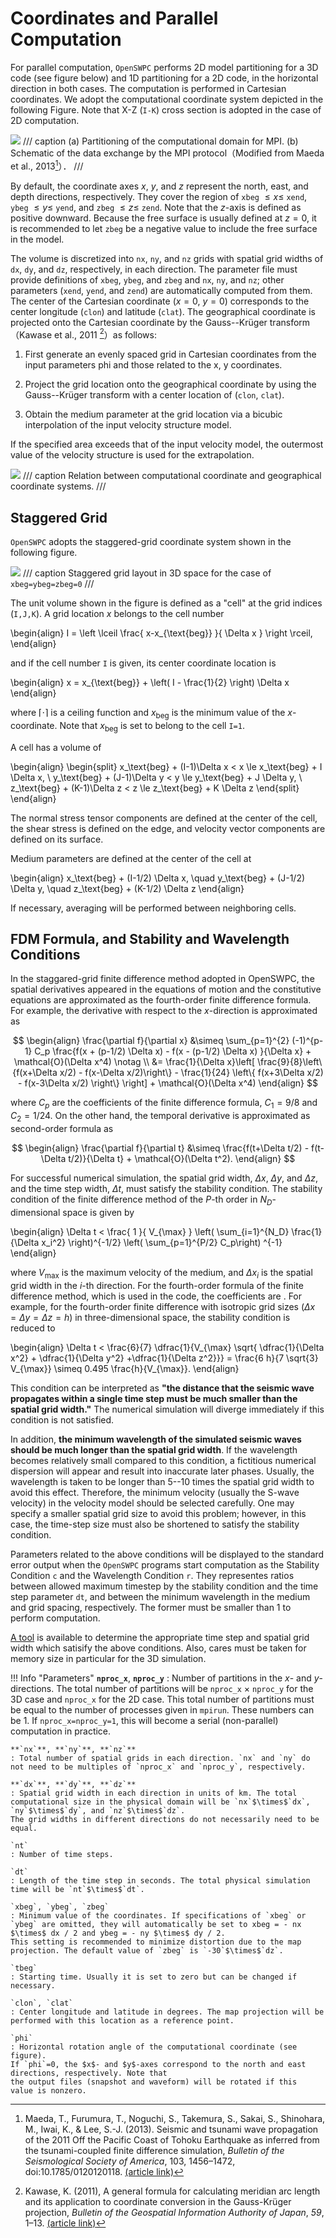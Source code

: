 # Coordinates and Parallel Computation

For parallel computation, `OpenSWPC` performs 2D model partitioning for
a 3D code (see figure below) and 1D partitioning for a 2D code, in the
horizontal direction in both cases. The computation is performed in
Cartesian coordinates. We adopt the computational coordinate system
depicted in the following Figure. Note that X-Z (`I-K`) cross section is adopted in the case of 2D computation.


![](../fig/parallel_partition.png)
/// caption
(a) Partitioning of the computational domain for MPI. (b) Schematic of the data exchange by the MPI protocol（Modified from Maeda et al., 2013[^Maeda2013]）．
///

[^Maeda2013]: Maeda, T., Furumura, T., Noguchi, S., Takemura, S., Sakai, S., Shinohara, M., Iwai, K., & Lee, S.-J. (2013). Seismic and tsunami wave propagation of the 2011 Off the Pacific Coast of Tohoku Earthquake as inferred from the tsunami-coupled finite difference simulation, _Bulletin of the Seismological Society of America_, 103, 1456–1472, doi:10.1785/0120120118. [(article link)](https://doi.org/10.1785/0120120118)

By default, the coordinate axes $x$, $y$, and $z$ represent the north, east, and depth directions, respectively.
They cover the region of `xbeg` $\le x \le$ `xend`, `ybeg` $\le y \le$ `yend`, and `zbeg` $\le z \le$ `zend`. Note that the $z$-axis is defined as positive downward. Because the free surface is usually defined at $z=0$, it is recommended to let `zbeg` be a negative value to include the free surface in the model.


The volume is discretized into `nx`, `ny`, and `nz` grids with spatial grid widths of `dx`, `dy`, and `dz`, respectively, in each direction. 
The parameter file must provide definitions of `xbeg`, `ybeg`, and `zbeg` and `nx`, `ny`, and `nz`; other parameters (`xend`, `yend`, and `zend`) are automatically computed from them. 
The center of the Cartesian coordinate ($x = 0$, $y = 0$) corresponds to the center longitude (`clon`) and latitude (`clat`). The geographical coordinate is projected onto the Cartesian coordinate by the Gauss--Krüger transform （Kawase et al., 2011 [^Kawase2011]）as follows:

1.  First generate an evenly spaced grid in Cartesian coordinates from
    the input parameters phi and those related to the x, y coordinates.

2.  Project the grid location onto the geographical coordinate by using
    the Gauss--Krüger transform with a center location of (`clon`,
    `clat`).

3.  Obtain the medium parameter at the grid location via a bicubic
    interpolation of the input velocity structure model.

If the specified area exceeds that of the input velocity model, the
outermost value of the velocity structure is used for the extrapolation.

![](../fig/fdm_coordinate.png)
/// caption
Relation between computational coordinate and geographical coordinate systems.
///

[^Kawase2011]: Kawase, K. (2011), A general formula for calculating meridian arc length and its application to coordinate conversion in the Gauss-Krüger projection, _Bulletin of the Geospatial Information Authority of Japan_, _59_, 1–13. [(article link)](http://www.gsi.go.jp/common/000062452.pdf)



## Staggered Grid

`OpenSWPC` adopts the staggered-grid coordinate system shown in the following figure. 

![](../fig/voxel_staggered.png)
/// caption
Staggered grid layout in 3D space for the case of `xbeg=ybeg=zbeg=0`
/// 

The unit volume shown in the figure is defined as a "cell" at the grid indices (`I,J,K`). A grid location $x$
belongs to the cell number

\begin{align}
I = \left \lceil \frac{ x-x_{\text{beg}} }{ \Delta  x } \right \rceil, 
\end{align}

and if the cell number `I` is given, its center coordinate location is

\begin{align}
x = x_{\text{beg}} + \left( I - \frac{1}{2} \right) \Delta x
\end{align}

where $\lceil \cdot \rceil$ is a ceiling function and $x_{\text{beg}}$
is the minimum value of the $x$-coordinate. Note that $x_{\text{beg}}$
is set to belong to the cell `I=1`.

 
A cell has a volume of

\begin{align}
\begin{split}
x_\text{beg} + (I-1)\Delta x < x \le x_\text{beg} +  I \Delta x, 
\\
y_\text{beg} + (J-1)\Delta y < y \le y_\text{beg} + J \Delta y, 
\\
z_\text{beg} + (K-1)\Delta z < z \le z_\text{beg} + K \Delta z 
\end{split}
\end{align}

The normal stress tensor components are defined at the center of the cell, the shear stress is defined on the edge, and velocity vector components are defined on its surface. 

Medium parameters are defined at the
center of the cell at

\begin{align}
x_\text{beg} + (I-1/2) \Delta x,
\quad
y_\text{beg} + (J-1/2) \Delta y, \quad
z_\text{beg} + (K-1/2) \Delta z 
\end{align}

If necessary, averaging will be performed
between neighboring cells.

## FDM Formula, and Stability and Wavelength Conditions

In the staggared-grid finite difference method adopted in OpenSWPC, the spatial derivatives appeared in the equations of motion and the constitutive equations are approximated as the fourth-order finite difference formula. For example, the derivative with respect to the $x$-direction is approximated as

$$
\begin{align}
\frac{\partial f}{\partial x} &\simeq \sum_{p=1}^{2} (-1)^{p-1} C_p \frac{f(x + (p-1/2) \Delta x) - f(x - (p-1/2) \Delta x) }{\Delta x} + \mathcal{O}(\Delta x^4)
\notag \\
&= 
\frac{1}{\Delta x}\left[
\frac{9}{8}\left\{f(x+\Delta x/2) - f(x-\Delta x/2)\right\} - \frac{1}{24} \left\{ f(x+3\Delta x/2) - f(x-3\Delta x/2) \right\} \right] + \mathcal{O}(\Delta x^4)
\end{align}
$$

where $C_p$ are the
coefficients of the finite difference formula, $C_1 = 9/8$ and $C_2 = 1/24$. 
On the other hand, the temporal derivative is approximated as second-order formula as 

$$
\begin{align}
\frac{\partial f}{\partial t} &\simeq 
\frac{f(t+\Delta t/2) - f(t-\Delta t/2)}{\Delta t} + \mathcal{O}(\Delta t^2). 
\end{align}
$$

For successful numerical simulation, the spatial grid width, $\Delta x$, $\Delta y$, and $\Delta z$, and the
time step width, $\Delta t$, must satisfy the stability condition. The
stability condition of the  finite difference method of the $P$-th order in $N_D$-dimensional space is given by

\begin{align}
  \Delta t < \frac{ 1 }{ V_{\max} } \left( \sum_{i=1}^{N_D} \frac{1}{\Delta x_i^2} \right)^{-1/2} \left( \sum_{p=1}^{P/2} C_p\right) ^{-1}
\end{align}

where $V_{\max}$ is the maximum velocity of the medium, and $\Delta x_i$ is the
spatial grid width in the $i$-th direction. For the fourth-order formula
of the finite difference method, which is used in the code, the
coefficients are . For example, for the
fourth-order finite difference with isotropic grid sizes
($\Delta x = \Delta y =\Delta z = h$) in three-dimensional space, the
stability condition is reduced to

\begin{align}
  \Delta t < \frac{6}{7} \dfrac{1}{V_{\max} \sqrt{ \dfrac{1}{\Delta x^2} + \dfrac{1}{\Delta y^2} +\dfrac{1}{\Delta z^2}}} = \frac{6 h}{7 \sqrt{3} V_{\max}} \simeq 0.495 \frac{h}{V_{\max}}. 
\end{align}

This condition can be interpreted as **"the distance that the seismic wave
propagates within a single time step must be much smaller than the
spatial grid width."** The numerical simulation will diverge immediately
if this condition is not satisfied.

In addition, **the minimum wavelength of the simulated seismic waves
should be much longer than the spatial grid width**. If the wavelength
becomes relatively small compared to this condition, a fictitious
numerical dispersion will appear and result into inaccurate later
phases. Usually, the wavelength is taken to be longer than 5--10 times
the spatial grid width to avoid this effect. Therefore, the minimum
velocity (usually the S-wave velocity) in the velocity model should be
selected carefully. One may specify a smaller spatial grid size to avoid
this problem; however, in this case, the time-step size must also be
shortened to satisfy the stability condition.

Parameters related to the above conditions will be displayed to the standard error output when the `OpenSWPC` programs start computation as the Stability Condition `c` and the Wavelength Condition `r`. They representes ratios between allowed maximum timestep by the stability condition and the time step parameter `dt`, and between the minimum wavelength in the medium and grid spacing, respectively. The former must be smaller than 1 to perform computation. 

[A tool](../3._Tools/0303_parameter.en.md) is available to determine the appropriate time step and spatial grid width which satisify the above conditions. Also, cares must be taken for memory size in particular for the 3D simulation. 

!!! Info "Parameters"
    **`nproc_x`**, **`nproc_y`**
    : Number of partitions in the $x$- and $y$-directions. 
    The total number of partitions will be `nproc_x` $\times$ `nproc_y` for the 3D case and `nproc_x` for the
    2D case. 
    This total number of partitions must be equal to the number of processes given in `mpirun`. 
    These numbers can be 1. 
    If `nproc_x=nproc_y=1`, this will become a serial (non-parallel) computation in practice.

    **`nx`**, **`ny`**, **`nz`**
    : Total number of spatial grids in each direction. `nx` and `ny` do not need to be multiples of `nproc_x` and `nproc_y`, respectively.
    
    **`dx`**, **`dy`**, **`dz`**
    : Spatial grid width in each direction in units of km. The total computational size in the physical domain will be `nx`$\times$`dx`, `ny`$\times$`dy`, and `nz`$\times$`dz`. 
    The grid widths in different directions do not necessarily need to be equal.
    
    `nt` 
    : Number of time steps.
    
    `dt`
    : Length of the time step in seconds. The total physical simulation time will be `nt`$\times$`dt`.
    
    `xbeg`, `ybeg`, `zbeg` 
    : Minimum value of the coordinates. If specifications of `xbeg` or `ybeg` are omitted, they will automatically be set to xbeg = - nx $\times$ dx / 2 and ybeg = - ny $\times$ dy / 2. 
    This setting is recommended to minimize distortion due to the map projection. The default value of `zbeg` is `-30`$\times$`dz`.
    
    `tbeg`
    : Starting time. Usually it is set to zero but can be changed if necessary.
    
    `clon`, `clat`
    : Center longitude and latitude in degrees. The map projection will be
    performed with this location as a reference point.
    
    `phi`
    : Horizontal rotation angle of the computational coordinate (see figure). 
    If `phi`=0, the $x$- and $y$-axes correspond to the north and east directions, respectively. Note that
    the output files (snapshot and waveform) will be rotated if this
    value is nonzero.


